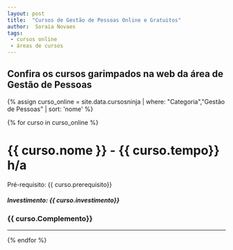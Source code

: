```yaml
---
layout: post
title:  "Cursos de Gestão de Pessoas Online e Gratuitos"
author:  Soraia Novaes
tags: 
 - cursos online
 - áreas de cursos
---
```



## Confira os cursos garimpados na web da área de Gestão de Pessoas

 {% assign curso_online = site.data.cursosninja | where: "Categoria","Gestão de Pessoas" | sort: 'nome'  %}

{% for curso in curso_online %}
<h1 class="post-title">{{ curso.nome }} - {{ curso.tempo}} h/a</h1>

<p>Pré-requisito: {{ curso.prerequisito}}</p>

<h5>Investimento: {{ curso.investimento}}</h5>
<h3>{{ curso.Complemento}}</h3>
<hr>

 {% endfor %}      
